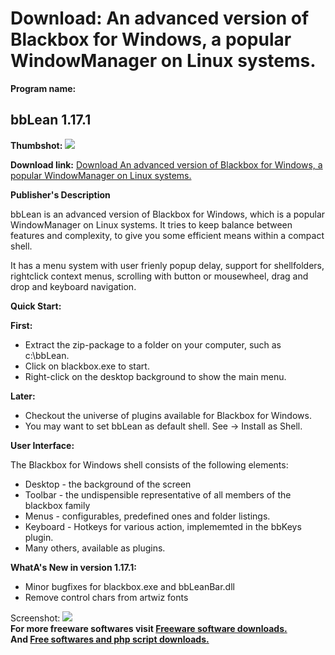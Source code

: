 # Download: An advanced version of Blackbox for Windows, a popular WindowManager on Linux systems.

**Program name:**

## bbLean 1.17.1

  
**Thumbshot:** ![](http://www.freewarefiles.com/screenshot/bblean_md.jpg)   
  
**Download link:** [Download An advanced version of Blackbox for Windows, a popular WindowManager on Linux systems.](http://freesoftwares.boysofts.com/BbLean_program_53754.html)  
  


**Publisher's Description**  
  


bbLean is an advanced version of Blackbox for Windows, which is a popular WindowManager on Linux systems. It tries to keep balance between features and complexity, to give you some efficient means within a compact shell. 

It has a menu system with user frienly popup delay, support for shellfolders, rightclick context menus, scrolling with button or mousewheel, drag and drop and keyboard navigation.

**Quick Start:**

**First:**

  * Extract the zip-package to a folder on your computer, such as c:\bbLean. 
  * Click on blackbox.exe to start. 
  * Right-click on the desktop background to show the main menu. 

**Later:**

  * Checkout the universe of plugins available for Blackbox for Windows. 
  * You may want to set bbLean as default shell. See -> Install as Shell. 

**User Interface:**

The Blackbox for Windows shell consists of the following elements: 

  * Desktop - the background of the screen 
  * Toolbar - the undispensible representative of all members of the blackbox family 
  * Menus - configurables, predefined ones and folder listings. 
  * Keyboard - Hotkeys for various action, implememted in the bbKeys plugin. 
  * Many others, available as plugins. 

**WhatA's New in version 1.17.1:**

  * Minor bugfixes for blackbox.exe and bbLeanBar.dll 
  * Remove control chars from artwiz fonts 

  
  
Screenshot: ![](http://www.freewarefiles.com/screenshot/bblean.jpg)   
**For more freeware softwares visit [Freeware software downloads.](http://freesoftwares.boysofts.com/)**   
**And [Free softwares and php script downloads.](http://www.boysofts.com/)**
